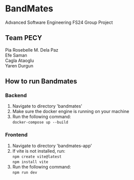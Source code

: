 # BandMates
Advanced Software Engineering FS24 Group Project

## Team PECY
Pia Rosebelle M. Dela Paz \
Efe Saman \
Cagla Ataoglu \
Yaren Durgun 

## How to run Bandmates
### Backend
1. Navigate to directory 'bandmates'
2. Make sure the docker engine is running on your machine
3. Run the following command: \
  `docker-compose up --build`

### Frontend
1. Navigate to directory 'bandmates-app'
2. If vite is not installed, run: \
   `npm create vite@latest` \
   `npm install vite`
3. Run the following command: \
   `npm run dev`
